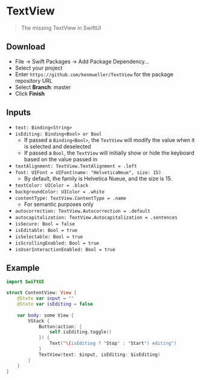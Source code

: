 # TextView

> The missing TextView in SwiftUI

## Download

- File -> Swift Packages -> Add Package Dependency...
- Select your project
- Enter `https://github.com/kenmueller/TextView` for the package repository URL
- Select **Branch**: master
- Click **Finish**

## Inputs

- `text: Binding<String>`
- `isEditing: Binding<Bool> or Bool`
	- If passed a `Binding<Bool>`, the `TextView` will modify the value when it is selected and deselected
	- If passed a `Bool`, the `TextView` will initially show or hide the keyboard based on the value passed in
- `textAlignment: TextView.TextAlignment = .left`
- `font: UIFont = UIFont(name: "HelveticaNeue", size: 15)`
	- By default, the family is Helvetica Nueue, and the size is 15.
- `textColor: UIColor = .black`
- `backgroundColor: UIColor = .white`
- `contentType: TextView.ContentType = .name`
	- For semantic purposes only
- `autocorrection: TextView.Autocorrection = .default`
- `autocapitalization: TextView.Autocapitalization = .sentences`
- `isSecure: Bool = false`
- `isEditable: Bool = true`
- `isSelectable: Bool = true`
- `isScrollingEnabled: Bool = true`
- `isUserInteractionEnabled: Bool = true`

## Example

```swift
import SwiftUI

struct ContentView: View {
    @State var input = ""
    @State var isEditing = false
    
    var body: some View {
        VStack {
            Button(action: {
                self.isEditing.toggle()
            }) {
                Text("\(isEditing ? "Stop" : "Start") editing")
            }
            TextView(text: $input, isEditing: $isEditing)
        }
    }
}
```
